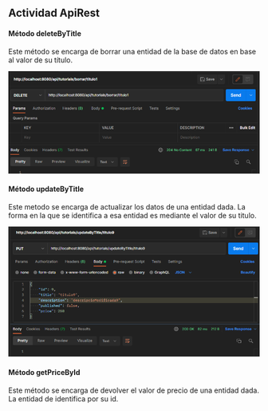 ## Actividad ApiRest ##

#### Método deleteByTitle ####

Este método se encarga de borrar una entidad de
la base de datos en base al valor de su título.

![alt text](img/deleteByTitle.png)

#### Método updateByTitle ####

Este metodo se encarga de actualizar los datos de una entidad 
dada. La forma en la que se identifica a esa entidad
es mediante el valor de su titulo.

![alt text](img/updateByTitle.png)

#### Método getPriceById ####

Este método se encarga de devolver el valor de precio
de una entidad dada. La entidad de identifica por su id.
